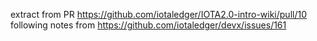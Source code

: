 extract from PR https://github.com/iotaledger/IOTA2.0-intro-wiki/pull/10
following notes from https://github.com/iotaledger/devx/issues/161
